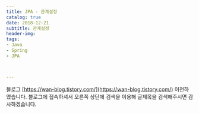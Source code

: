 ```yaml
---
title: JPA - 관계설정
catalog: true
date: 2018-12-21
subtitle: 관계설정
header-img:
tags:
- Java
- Spring
- JPA



---
```

블로그 [https://wan-blog.tistory.com/](https://wan-blog.tistory.com/) 이전하였습니다. 블로그에 접속하셔서 오른쪽 상단에 검색을 이용해 글제목을 검색해주시면 감사하겠습니다.
